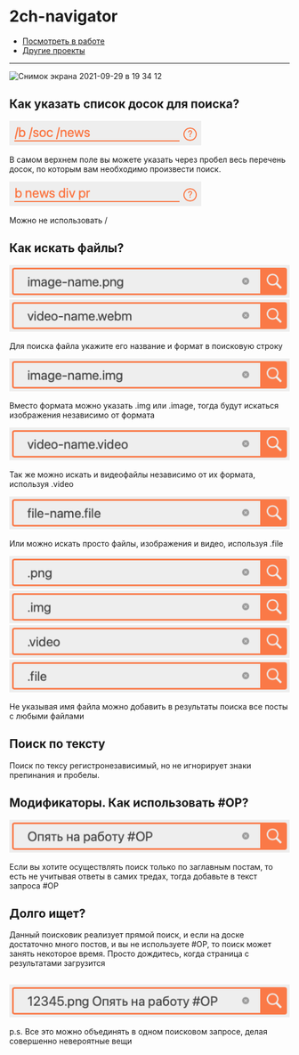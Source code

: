 # 2ch-navigator

- [Посмотреть в работе](https://navigator-2ch.herokuapp.com)
- [Другие проекты](https://vertically-challenged.github.io/)

---
 
![Снимок экрана 2021-09-29 в 19 34 12](https://user-images.githubusercontent.com/50969768/135311336-bb551d8d-abf8-47c9-9c71-fe46482935e8.png)

## Как указать список досок для поиска?
![1](https://github.com/vertically-challenged/2ch-navigator/blob/main/public/images/help%20board%201.png)

В самом верхнем поле вы можете указать через пробел весь перечень досок, по которым вам необходимо произвести поиск.

![](https://github.com/vertically-challenged/2ch-navigator/blob/main/public/images/help%20board%202.png)

Можно не использовать /

## Как искать файлы?

![](https://github.com/vertically-challenged/2ch-navigator/blob/main/public/images/s1.png)
![](https://github.com/vertically-challenged/2ch-navigator/blob/main/public/images/s3.png)

Для поиска файла укажите его название и формат в поисковую строку

![](https://github.com/vertically-challenged/2ch-navigator/blob/main/public/images/s2.png)

Вместо формата можно указать .img или .image, тогда будут искаться изображения независимо от формата

![](https://github.com/vertically-challenged/2ch-navigator/blob/main/public/images/s4.png)

Так же можно искать и видеофайлы независимо от их формата, используя .video

![](https://github.com/vertically-challenged/2ch-navigator/blob/main/public/images/s5.png)

Или можно искать просто файлы, изображения и видео, используя .file

![](https://github.com/vertically-challenged/2ch-navigator/blob/main/public/images/s6.png)
![](https://github.com/vertically-challenged/2ch-navigator/blob/main/public/images/s7.png)
![](https://github.com/vertically-challenged/2ch-navigator/blob/main/public/images/s8.png)
![](https://github.com/vertically-challenged/2ch-navigator/blob/main/public/images/s9.png)

Не указывая имя файла можно добавить в результаты поиска все посты с любыми файлами

## Поиск по тексту

Поиск по тексу регистронезависимый, но не игнорирует знаки препинания и пробелы.

## Модификаторы. Как использовать #OP?

![](https://github.com/vertically-challenged/2ch-navigator/blob/main/public/images/s10.png)

Если вы хотите осуществлять поиск только по заглавным постам, то есть не учитывая ответы в самих тредах, тогда добавьте в текст запроса #OP

## Долго ищет?

Данный поисковик реализует прямой поиск, и если на доске достаточно много постов, и вы не используете #OP, то поиск может занять некоторое время. Просто дождитесь, когда страница с результатами загрузится

##

![](https://github.com/vertically-challenged/2ch-navigator/blob/main/public/images/s11.png)

p.s. Все это можно объединять в одном поисковом запросе, делая совершенно невероятные вещи
